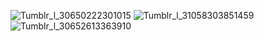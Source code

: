 ![Tumblr_l_30650222301015](https://github.com/user-attachments/assets/b464d254-3d01-4b99-97a3-07b81b90e33f) 
![Tumblr_l_31058303851459](https://github.com/user-attachments/assets/0a2d3a51-00ff-4ef1-9077-5f8b60f2322c) 
![Tumblr_l_30652613363910](https://github.com/user-attachments/assets/4463c43f-2a2c-416c-84ef-37a3d5fc337b)
